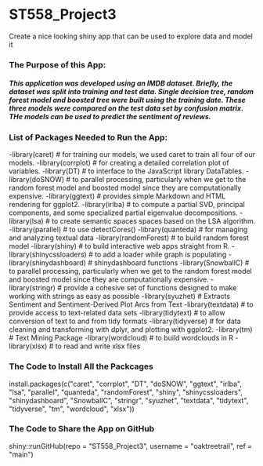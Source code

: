 # ST558_Project3
Create a nice looking shiny app that can be used to explore data and model it

### The Purpose of this App: 
##### This application was developed using an IMDB dataset. Briefly, the dataset was split into training and test data. Single decision tree, random forest model and boosted tree were built using the training date. These three models were compared on the test data set by confusion matrix. THe models can be used to predict the sentiment of reviews.

### List of Packages Needed to Run the App:
-library(caret) # for training our models, we used caret to train all four of our models.
-library(corrplot) # for creating a detailed correlation plot of variables.
-library(DT) # to interface to the JavaScript library DataTables.
-library(doSNOW) # to parallel processing, particularly when we get to the random forest model and boosted model since they are computationally expensive.
-library(ggtext) # provides simple Markdown and HTML rendering for ggplot2.
-library(irlba) # to compute a partial SVD, principal components, and some specialized partial eigenvalue decompositions.
-library(lsa) # to create semantic spaces spaces based on the LSA algorithm.
-library(parallel) # to use detectCores()
-library(quanteda) # for managing and analyzing textual data 
-library(randomForest) # to build random forest model 
-library(shiny) # to build interactive web apps straight from R. 
-library(shinycssloaders) # to add a loader while graph is populating
-library(shinydashboard) # shinydashboard functions
-library(SnowballC) # to parallel processing, particularly when we get to the random forest model and boosted model since they are computationally expensive.
-library(stringr) # provide a cohesive set of functions designed to make working with strings as easy as possible
-library(syuzhet) # Extracts Sentiment and Sentiment-Derived Plot Arcs from Text
-library(textdata) # to provide access to text-related data sets 
-library(tidytext) # to allow conversion of text to and from tidy formats
-library(tidyverse) # for data cleaning and transforming with dplyr, and plotting with ggplot2.
-library(tm) # Text Mining Package
-library(wordcloud) # to build wordclouds in R
-library(xlsx) # to read and write xlsx files       


### The Code to Install All the Packcages
install.packages(c("caret", "corrplot", "DT", "doSNOW", "ggtext", "irlba", "lsa", 
  "parallel",  "quanteda", "randomForest", "shiny", "shinycssloaders", "shinydashboard",
  "SnowballC", "stringr", "syuzhet", "textdata", "tidytext", "tidyverse", "tm",
  "wordcloud", "xlsx"))
  
### The Code to Share the App on GitHub
shiny::runGitHub(repo = "ST558_Project3", username = "oaktreetrail", ref = "main")
